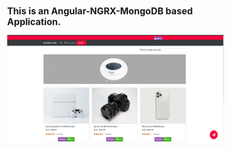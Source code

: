 ## This is an Angular-NGRX-MongoDB based Application.

![alt text](https://github.com/MarinaAndersen1371/angular-ngrx-ecommerce2/blob/main/src/assets/images/screen.jpg)

